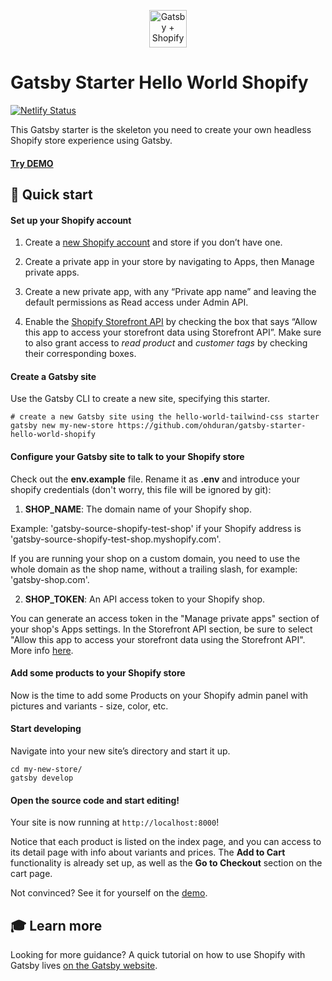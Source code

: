 <p align="center">
  <a href="https://www.gatsbyjs.org">
    <img alt="Gatsby + Shopify" src="static/shopify+gatsby.png" height="60px" />
  </a>
</p>

# Gatsby Starter Hello World Shopify

[![Netlify Status](https://api.netlify.com/api/v1/badges/0f88d9fa-e02a-4f25-a0c3-432acc47203b/deploy-status)](https://app.netlify.com/sites/gatsby-starter-hello-world-shopify/deploys)

This Gatsby starter is the skeleton you need to create your own headless Shopify store experience using Gatsby.

#### [Try DEMO](https://hello-world-shopify.alvaroduran.com/)

## 🚀 Quick start

#### Set up your Shopify account

1.  Create a [new Shopify account](https://www.shopify.com/) and store if you don’t have one.

2.  Create a private app in your store by navigating to Apps, then Manage private apps.

3.  Create a new private app, with any “Private app name” and leaving the default permissions as Read access under Admin API.

4.  Enable the [Shopify Storefront API](https://shopify.dev/docs/storefront-api) by checking the box that says “Allow this app to access your storefront data using Storefront API”. Make sure to also grant access to _read product_ and _customer tags_ by checking their corresponding boxes.

#### Create a Gatsby site

Use the Gatsby CLI to create a new site, specifying this starter.

```shell
# create a new Gatsby site using the hello-world-tailwind-css starter
gatsby new my-new-store https://github.com/ohduran/gatsby-starter-hello-world-shopify
```

#### Configure your Gatsby site to talk to your Shopify store

Check out the **env.example** file. Rename it as **.env** and introduce your shopify credentials (don't worry, this file will be ignored by git):

1. **SHOP_NAME**: The domain name of your Shopify shop.

Example: 'gatsby-source-shopify-test-shop' if your Shopify address is 'gatsby-source-shopify-test-shop.myshopify.com'.

If you are running your shop on a custom domain, you need to use the whole domain as the shop name, without a trailing slash, for example: 'gatsby-shop.com'.

2. **SHOP_TOKEN**: An API access token to your Shopify shop.

You can generate an access token in the "Manage private apps" section of your shop's Apps settings. In the Storefront API section, be sure to select "Allow this app to access your storefront data using the Storefront API". More info [here](https://help.shopify.com/api/custom-storefronts/storefront-api/getting-started#authentication).

#### Add some products to your Shopify store

Now is the time to add some Products on your Shopify admin panel with pictures and variants - size, color, etc.

#### Start developing

Navigate into your new site’s directory and start it up.

```shell
cd my-new-store/
gatsby develop
```

#### Open the source code and start editing!

Your site is now running at `http://localhost:8000`!

Notice that each product is listed on the index page, and you can access to its detail page with info about variants and prices. The **Add to Cart** functionality is already set up, as well as the **Go to Checkout** section on the cart page.

Not convinced? See it for yourself on the [demo](https://hello-world-shopify.alvaroduran.com/).

## 🎓 Learn more

Looking for more guidance? A quick tutorial on how to use Shopify with Gatsby lives [on the Gatsby website](https://www.gatsbyjs.org/docs/building-an-ecommerce-site-with-shopify/).
